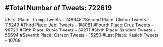 #Total Number of Tweets: 722619 
---
#First Place: Trump Tweets - 248645
#Second Place: Clinton Tweets - 115249
#Third Place: Jeb! Tweets - 108081
#Fourth Place: Cruz Tweets - 98720
#Fifth Place: Rubio Tweets - 69271
#Sixth Place: Sanders Tweets - 56694
#Seventh Place: Carson Tweets - 15250
#Last Place: Kasich Tweets - 10709
